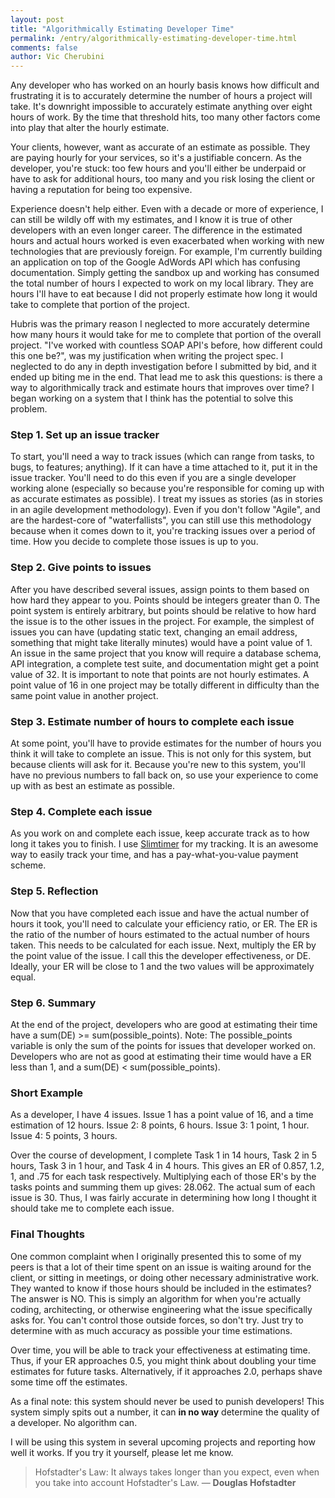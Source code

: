```yaml
---
layout: post
title: "Algorithmically Estimating Developer Time"
permalink: /entry/algorithmically-estimating-developer-time.html
comments: false
author: Vic Cherubini
---
```


Any developer who has worked on an hourly basis knows how difficult and frustrating it is to accurately determine the number of hours a project will take. It's downright impossible to accurately estimate anything over eight hours of work. By the time that threshold hits, too many other factors come into play that alter the hourly estimate.

Your clients, however, want as accurate of an estimate as possible. They are paying hourly for your services, so it's a justifiable concern. As the developer, you're stuck: too few hours and you'll either be underpaid or have to ask for additional hours, too many and you risk losing the client or having a reputation for being too expensive.

Experience doesn't help either. Even with a decade or more of experience, I can still be wildly off with my estimates, and I know it is true of other developers with an even longer career. The difference in the estimated hours and actual hours worked is even exacerbated when working with new technologies that are previously foreign. For example, I'm currently building an application on top of the Google AdWords API which has confusing documentation. Simply getting the sandbox up and working has consumed the total number of hours I expected to work on my local library. They are hours I'll have to eat because I did not properly estimate how long it would take to complete that portion of the project.

Hubris was the primary reason I neglected to more accurately determine how many hours it would take for me to complete that portion of the overall project. "I've worked with countless SOAP API's before, how different could this one be?", was my justification when writing the project spec. I neglected to do any in depth investigation before I submitted by bid, and it ended up biting me in the end. That lead me to ask this questions: is there a way to algorithmically track and estimate hours that improves over time? I began working on a system that I think has the potential to solve this problem.

### Step 1. Set up an issue tracker
To start, you'll need a way to track issues (which can range from tasks, to bugs, to features; anything). If it can have a time attached to it, put it in the issue tracker. You'll need to do this even if you are a single developer working alone (especially so because you're responsible for coming up with as accurate estimates as possible). I treat my issues as stories (as in stories in an agile development methodology). Even if you don't follow "Agile", and are the hardest-core of "waterfallists", you can still use this methodology because when it comes down to it, you're tracking issues over a period of time. How you decide to complete those issues is up to you.

### Step 2. Give points to issues
After you have described several issues, assign points to them based on how hard they appear to you. Points should be integers greater than 0. The point system is entirely arbitrary, but points should be relative to how hard the issue is to the other issues in the project. For example, the simplest of issues you can have (updating static text, changing an email address, something that might take literally minutes) would have a point value of 1. An issue in the same project that you know will require a database schema, API integration, a complete test suite, and documentation might get a point value of 32. It is important to note that points are not hourly estimates. A point value of 16 in one project may be totally different in difficulty than the same point value in another project.

### Step 3. Estimate number of hours to complete each issue
At some point, you'll have to provide estimates for the number of hours you think it will take to complete an issue. This is not only for this system, but because clients will ask for it. Because you're new to this system, you'll have no previous numbers to fall back on, so use your experience to come up with as best an estimate as possible.

### Step 4. Complete each issue
As you work on and complete each issue, keep accurate track as to how long it takes you to finish. I use [Slimtimer](http://slimtimer.com) for my tracking. It is an awesome way to easily track your time, and has a pay-what-you-value payment scheme.

### Step 5. Reflection
Now that you have completed each issue and have the actual number of hours it took, you'll need to calculate your efficiency ratio, or ER. The ER is the ratio of the number of hours estimated to the actual number of hours taken. This needs to be calculated for each issue. Next, multiply the ER by the point value of the issue. I call this the developer effectiveness, or DE. Ideally, your ER will be close to 1 and the two values will be approximately equal.

### Step 6. Summary
At the end of the project, developers who are good at estimating their time have a sum(DE) >= sum(possible_points). Note: The possible_points variable is only the sum of the points for issues that developer worked on. Developers who are not as good at estimating their time would have a ER less than 1, and a sum(DE) < sum(possible_points).

### Short Example
As a developer, I have 4 issues. Issue 1 has a point value of 16, and a time estimation of 12 hours. Issue 2: 8 points, 6 hours. Issue 3: 1 point, 1 hour. Issue 4: 5 points, 3 hours.

Over the course of development, I complete Task 1 in 14 hours, Task 2 in 5 hours, Task 3 in 1 hour, and Task 4 in 4 hours. This gives an ER of 0.857, 1.2, 1, and .75 for each task respectively. Multiplying each of those ER's by the tasks points and summing them up gives: 28.062. The actual sum of each issue is 30. Thus, I was fairly accurate in determining how long I thought it should take me to complete each issue.

### Final Thoughts
One common complaint when I originally presented this to some of my peers is that a lot of their time spent on an issue is waiting around for the client, or sitting in meetings, or doing other necessary administrative work. They wanted to know if those hours should be included in the estimates? The answer is NO. This is simply an algorithm for when you're actually coding, architecting, or otherwise engineering what the issue specifically asks for. You can't control those outside forces, so don't try. Just try to determine with as much accuracy as possible your time estimations.

Over time, you will be able to track your effectiveness at estimating time. Thus, if your ER approaches 0.5, you might think about doubling your time estimates for future tasks. Alternatively, if it approaches 2.0, perhaps shave some time off the estimates.

As a final note: this system should never be used to punish developers! This system simply spits out a number, it can **in no way** determine the quality of a developer. No algorithm can.

I will be using this system in several upcoming projects and reporting how well it works. If you try it yourself, please let me know.

> Hofstadter's Law: It always takes longer than you expect, even when you take into account Hofstadter's Law. &mdash; **Douglas Hofstadter**

